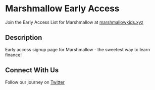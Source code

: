 # Marshmallow Early Access

Join the Early Access List for Marshmallow at [marshmallowkids.xyz](https://marshmallowkids.xyz)

## Description
Early access signup page for Marshmallow - the sweetest way to learn finance!

## Connect With Us
Follow our journey on [Twitter](https://x.com/marshmallow_xyz)